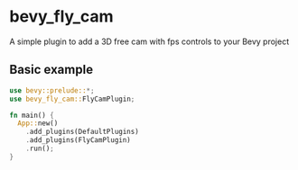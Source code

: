 # bevy_fly_cam

A simple plugin to add a 3D free cam with fps controls to your Bevy project

## Basic example

```rust
use bevy::prelude::*;
use bevy_fly_cam::FlyCamPlugin;

fn main() {
  App::new()
    .add_plugins(DefaultPlugins)
    .add_plugins(FlyCamPlugin)
    .run();
}
```
